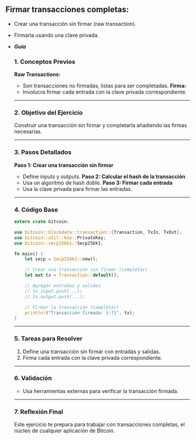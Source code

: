 ## **Firmar transacciones completas:**
   - Crear una transacción sin firmar (raw transaction).
   - Firmarla usando una clave privada.
 
   - **_Guía_**
 
       ### 1. **Conceptos Previos**
       **Raw Transactions:**
       - Son transacciones no firmadas, listas para ser completadas.
       **Firma:**
       - Involucra firmar cada entrada con la clave privada correspondiente.
 
       ***
 
       ### 2. **Objetivo del Ejercicio**
       Construir una transacción sin firmar y completarla añadiendo las firmas necesarias.
 
       ***
 
       ### 3. **Pasos Detallados**
       **Paso 1: Crear una transacción sin firmar**
       - Define inputs y outputs.
       **Paso 2: Calcular el hash de la transacción**
       - Usa un algoritmo de hash doble.
       **Paso 3: Firmar cada entrada**
       - Usa la clave privada para firmar las entradas.
 
       ***
 
       ### 4. **Código Base**
       ```rust
       extern crate bitcoin;

       use bitcoin::blockdata::transaction::{Transaction, TxIn, TxOut};
       use bitcoin::util::key::PrivateKey;
       use bitcoin::secp256k1::Secp256k1;

       fn main() {
           let secp = Secp256k1::new();

           // Crear una transacción sin firmar (completar)
           let mut tx = Transaction::default();

           // Agregar entradas y salidas
           // tx.input.push(...);
           // tx.output.push(...);

           // Firmar la transacción (completar)
           println!("Transacción firmada: {:?}", tx);
       }

       ```

       ***

       ### 5. **Tareas para Resolver**
       1. Define una transacción sin firmar con entradas y salidas.
       2. Firma cada entrada con la clave privada correspondiente.

       ***

       ### 6. **Validación**
       - Usa herramientas externas para verificar la transacción firmada.

       ***

       ### 7. **Reflexión Final**
       Este ejercicio te prepara para trabajar con transacciones completas, el núcleo de cualquier aplicación de Bitcoin.
